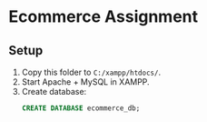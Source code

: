 # Ecommerce Assignment

## Setup
1. Copy this folder to `C:/xampp/htdocs/`.
2. Start Apache + MySQL in XAMPP.
3. Create database:
   ```sql
   CREATE DATABASE ecommerce_db;
